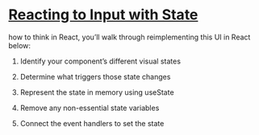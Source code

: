 # [Reacting to Input with State](https://react.dev/learn/reacting-to-input-with-state)

how to think in React, you’ll walk through reimplementing this UI in React below:

1. Identify your component’s different visual states 

2. Determine what triggers those state changes

3. Represent the state in memory using useState

4. Remove any non-essential state variables

5. Connect the event handlers to set the state
